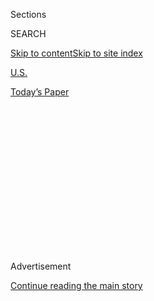 <div id="app">

<div>

<div>

<div>

<div class="NYTAppHideMasthead css-1q2w90k e1suatyy0">

<div class="section css-ui9rw0 e1suatyy2">

<div class="css-eph4ug er09x8g0">

<div class="css-6n7j50">

</div>

<span class="css-1dv1kvn">Sections</span>

<div class="css-10488qs">

<span class="css-1dv1kvn">SEARCH</span>

</div>

[Skip to content](#site-content)[Skip to site
index](#site-index)

</div>

<div id="masthead-section-label" class="css-1wr3we4 eaxe0e00">

[U.S.](https://www.nytimes3xbfgragh.onion/section/us)

</div>

<div class="css-10698na e1huz5gh0">

</div>

</div>

<div id="masthead-bar-one" class="section hasLinks css-15hmgas e1csuq9d3">

<div class="css-uqyvli e1csuq9d0">

</div>

<div class="css-1uqjmks e1csuq9d1">

</div>

<div class="css-9e9ivx">

[](https://myaccount.nytimes3xbfgragh.onion/auth/login?response_type=cookie&client_id=vi)

</div>

<div class="css-1bvtpon e1csuq9d2">

[Today’s
Paper](https://www.nytimes3xbfgragh.onion/section/todayspaper)

</div>

</div>

</div>

</div>

<div data-aria-hidden="false">

<div id="site-content" data-role="main">

<div>

<div class="css-1aor85t" style="opacity:0.000000001;z-index:-1;visibility:hidden">

<div class="css-1hqnpie">

<div class="css-epjblv">

<span class="css-17xtcya">[U.S.](/section/us)</span><span class="css-x15j1o">|</span><span class="css-fwqvlz">Supreme
Court Ruling Makes Same-Sex Marriage a Right
Nationwide</span>

</div>

<div class="css-k008qs">

<div class="css-1iwv8en">

<span class="css-18z7m18"></span>

<div>

</div>

</div>

<span class="css-1n6z4y">https://nyti.ms/1GNIDHS</span>

<div class="css-1705lsu">

<div class="css-4xjgmj">

<div class="css-4skfbu" data-role="toolbar" data-aria-label="Social Media Share buttons, Save button, and Comments Panel with current comment count" data-testid="share-tools">

  - 
  - 
  - 
  - 
    
    <div class="css-6n7j50">
    
    </div>

  - 
  - 

</div>

</div>

</div>

</div>

</div>

</div>

<div class="css-13pd83m">

</div>

<div id="top-wrapper" class="css-1sy8kpn">

<div id="top-slug" class="css-l9onyx">

Advertisement

</div>

[Continue reading the main
story](#after-top)

<div class="ad top-wrapper" style="text-align:center;height:100%;display:block;min-height:250px">

<div id="top" class="place-ad" data-position="top" data-size-key="top">

</div>

</div>

<div id="after-top">

</div>

</div>

<div id="sponsor-wrapper" class="css-1hyfx7x">

<div id="sponsor-slug" class="css-19vbshk">

Supported by

</div>

[Continue reading the main
story](#after-sponsor)

<div id="sponsor" class="ad sponsor-wrapper" style="text-align:center;height:100%;display:block">

</div>

<div id="after-sponsor">

</div>

</div>

<div class="css-1vkm6nb ehdk2mb0">

# Supreme Court Ruling Makes Same-Sex Marriage a Right Nationwide

</div>

<div class="css-11hetc6 sizeMedium">

<div class="css-c955wn" data-role="region" data-aria-label="Slideshow of Celebrations Follow Supreme Court Ruling on Same-Sex Marriage">

<div class="css-1r9a6mz">

<div class="css-jnx78g">

<div class="css-1dv1kvn">

Slide 1 of 14
<span id="SW1hZ2U6bnl0Oi8vaW1hZ2UvOWJmZTI5N2MtMjMwNC01ZWNkLTkzYzUtMTA1YzVmNDFhYjQx-0"></span>

</div>

<span class="css-g89h0y" data-aria-hidden="true"><span class="css-1gurbbl" data-amp-bind-class="[&#39;css-1gurbbl&#39;, &#39;css-1gurbbl&#39;][+undefined % 2]" data-amp-bind-text="+undefined + 1" data-testid="slideshow-inline--counter-cur">1</span><span>/</span><span data-testid="slideshow-inline--counter-total">14</span></span>

</div>

<div class="css-10gezm4">

</div>

<div class="css-r6z5ec" style="position:relative">

<div class="css-1ctlbr7">

<div class="css-14e0s5u">

<div class="css-10gyqb e1wuipb50">

</div>

<div class="css-1ms7lv3 e1wuipb50">

</div>

<div class="css-1ms7lv3 e1wuipb50">

</div>

<div class="css-1ms7lv3 e1wuipb50">

</div>

<div class="css-1ms7lv3 e1wuipb50">

</div>

<div class="css-1ms7lv3 e1wuipb50">

</div>

<div class="css-1ms7lv3 e1wuipb50">

</div>

<div class="css-1ms7lv3 e1wuipb50">

</div>

<div class="css-1ms7lv3 e1wuipb50">

</div>

<div class="css-1ms7lv3 e1wuipb50">

</div>

<div class="css-1ms7lv3 e1wuipb50">

</div>

<div class="css-1ms7lv3 e1wuipb50">

</div>

<div class="css-1ms7lv3 e1wuipb50">

</div>

<div class="css-1ms7lv3 e1wuipb50">

</div>

</div>

<div class="css-500tfg">

</div>

</div>

<div class="css-1m2gac3">

<span class="css-ti7mx e13ogyst0"></span>

Pooja Mandagere, left, and Natalie Thompson outside the Supreme Court on
Friday after it ruled in favor of same-sex
marriage.

<span class="css-cnj6d5 e1z0qqy90" itemprop="copyrightHolder"><span class="css-1ly73wi e1tej78p0">Credit...</span><span>Doug
Mills/The New York Times</span></span>

</div>

</div>

</div>

  - ![<span class="css-ti7mx e13ogyst0"></span> ¶ Pooja Mandagere, left,
    and Natalie Thompson outside the Supreme Court on Friday after it
    ruled in favor of same-sex marriage. ¶
    <span class="css-cnj6d5 e1z0qqy90" itemprop="copyrightHolder"><span class="css-1ly73wi e1tej78p0">Credit...</span><span>Doug
    Mills/The New York
    Times</span></span>](https://static01.graylady3jvrrxbe.onion/images/2015/06/26/us/20150627_marriage_ss-slide-2NMH/20150627_marriage_ss-slide-2NMH-superJumbo.jpg)

  - ![<span class="css-ti7mx e13ogyst0"></span> ¶ Alejo Jumat, left, and
    his husband, Christian Crowley, after the court’s ruling was
    announced. The couple live in Washington and had biked to the
    Supreme Court. ¶
    <span class="css-cnj6d5 e1z0qqy90" itemprop="copyrightHolder"><span class="css-1ly73wi e1tej78p0">Credit...</span><span>Doug
    Mills/The New York
    Times</span></span>](https://static01.graylady3jvrrxbe.onion/images/2015/06/26/us/20150627_marriage_ss-slide-K7EQ/20150627_marriage_ss-slide-K7EQ-superJumbo.jpg)

  - ![<span class="css-ti7mx e13ogyst0"></span> ¶ Supporters of same-sex
    marriage cheered the ruling outside the Supreme Court.  ¶
    <span class="css-cnj6d5 e1z0qqy90" itemprop="copyrightHolder"><span class="css-1ly73wi e1tej78p0">Credit...</span><span>Doug
    Mills/The New York
    Times</span></span>](https://static01.graylady3jvrrxbe.onion/images/2015/06/26/us/20150627_marriage_ss-slide-IJ1G/20150627_marriage_ss-slide-IJ1G-superJumbo.jpg)

  - ![<span class="css-ti7mx e13ogyst0"></span> ¶ Jim Obergefell, the
    lead plaintiff in the case, held a photo of his husband, John
    Arthur, who died in 2013. ¶
    <span class="css-cnj6d5 e1z0qqy90" itemprop="copyrightHolder"><span class="css-1ly73wi e1tej78p0">Credit...</span><span>Alex
    Wong/Getty Images North
    America</span></span>](https://static01.graylady3jvrrxbe.onion/images/2015/06/27/us/27SCOTUS-SS1/27SCOTUS-SS1-superJumbo.jpg)

  - ![<span class="css-ti7mx e13ogyst0"></span> ¶ Lena Williams and
    Crystal Zimmer were married Friday at the Hamilton County Courthouse
    in Cincinnati. ¶
    <span class="css-cnj6d5 e1z0qqy90" itemprop="copyrightHolder"><span class="css-1ly73wi e1tej78p0">Credit...</span><span>Ty
    Wright for The New York
    Times</span></span>](https://static01.graylady3jvrrxbe.onion/images/2015/06/27/us/27SCOTUS-SS2/27SCOTUS-SS2-superJumbo.jpg)

  - ![<span class="css-ti7mx e13ogyst0"></span> ¶ After 54 years
    together, George Harris, 82, left, and Jack Evans, 85, were married
    in Dallas on Friday. ¶
    <span class="css-cnj6d5 e1z0qqy90" itemprop="copyrightHolder"><span class="css-1ly73wi e1tej78p0">Credit...</span><span>Larry
    W. Smith/European Pressphoto
    Agency</span></span>](https://static01.graylady3jvrrxbe.onion/images/2015/06/27/us/27SCOTUS-SS3/27SCOTUS-SS3-superJumbo.jpg)

  - ![<span class="css-ti7mx e13ogyst0"></span> ¶ Julie Fey and Dottie
    Pippin of Semmes, Ala., received their marriage license Friday at
    the Mobile County Probate Court in Mobile, Ala. ¶
    <span class="css-cnj6d5 e1z0qqy90" itemprop="copyrightHolder"><span class="css-1ly73wi e1tej78p0">Credit...</span><span>Meggan
    Haller for The New York
    Times</span></span>](https://static01.graylady3jvrrxbe.onion/images/2015/06/27/us/27SCOTUS-SS4/27SCOTUS-SS4-superJumbo.jpg)

  - ![<span class="css-ti7mx e13ogyst0"></span> ¶ Kate Ellis-Henderson,
    6, at celebrations outside the Stonewall Inn in Greenwich Village. ¶
    <span class="css-cnj6d5 e1z0qqy90" itemprop="copyrightHolder"><span class="css-1ly73wi e1tej78p0">Credit...</span><span>Sam
    Hodgson for The New York
    Times</span></span>](https://static01.graylady3jvrrxbe.onion/images/2015/06/27/us/27SCOTUS-SS7/27SCOTUS-SS7-superJumbo.jpg)

  - ![<span class="css-ti7mx e13ogyst0"></span> ¶ Carlotta Gurl, left,
    kissed Tree, a longtime bartender at the Stonewall Inn, as people
    celebrated the Supreme Court’s decision outside of the bar. ¶
    <span class="css-cnj6d5 e1z0qqy90" itemprop="copyrightHolder"><span class="css-1ly73wi e1tej78p0">Credit...</span><span>Todd
    Heisler/The New York
    Times</span></span>](https://static01.graylady3jvrrxbe.onion/images/2015/06/27/us/27SCOTUS-SS6/27SCOTUS-SS6-superJumbo.jpg)

  - ![<span class="css-ti7mx e13ogyst0"></span> ¶ Stacey Allen, left,
    and Sean Allen kissed at the end of their wedding ceremony in
    Cincinnati, Ohio, on Friday. ¶
    <span class="css-cnj6d5 e1z0qqy90" itemprop="copyrightHolder"><span class="css-1ly73wi e1tej78p0">Credit...</span><span>Ty
    Wright for The New York
    Times</span></span>](https://static01.graylady3jvrrxbe.onion/images/2015/06/26/us/20150627_SCOTUS-SS-slide-B0JK/20150627_SCOTUS-SS-slide-B0JK-superJumbo.jpg)

  - ![<span class="css-ti7mx e13ogyst0"></span> ¶ John Lewis, left, and
    Stuart Gaffney celebrate outside of San Francisco’s City Hall on
    Friday. ¶
    <span class="css-cnj6d5 e1z0qqy90" itemprop="copyrightHolder"><span class="css-1ly73wi e1tej78p0">Credit...</span><span>Preston
    Gannaway for The New York
    Times</span></span>](https://static01.graylady3jvrrxbe.onion/images/2015/06/26/us/20150627_marriage_ss-slide-B7F7/20150627_marriage_ss-slide-B7F7-superJumbo.jpg)

  - ![<span class="css-ti7mx e13ogyst0"></span> ¶ Mayor Annise Parker of
    Houston, right, and her wife Kathy Hubbard attended a rally on
    Friday. ¶
    <span class="css-cnj6d5 e1z0qqy90" itemprop="copyrightHolder"><span class="css-1ly73wi e1tej78p0">Credit...</span><span>Michael
    Stravato for The New York
    Times</span></span>](https://static01.graylady3jvrrxbe.onion/images/2015/06/26/us/20150627_marriage_ss-slide-YTS8/20150627_marriage_ss-slide-YTS8-superJumbo.jpg)

  - ![<span class="css-ti7mx e13ogyst0"></span> ¶ Anthony Tielemans, 17,
    and Paul Chavez, 27, were among hundreds gathered for a rally for
    same-sex marriage in Los Angeles. ¶
    <span class="css-cnj6d5 e1z0qqy90" itemprop="copyrightHolder"><span class="css-1ly73wi e1tej78p0">Credit...</span><span>Monica
    Almeida/The New York
    Times</span></span>](https://static01.graylady3jvrrxbe.onion/images/2015/06/26/us/20150627_marriage_ss-slide-MEE3/20150627_marriage_ss-slide-MEE3-superJumbo.jpg)

  - ![<span class="css-ti7mx e13ogyst0"></span> ¶ Rainbow-colored lights
    illuminated the White House in honor of the same-sex marriage ruling
    in Washington D.C. on Friday. ¶
    <span class="css-cnj6d5 e1z0qqy90" itemprop="copyrightHolder"><span class="css-1ly73wi e1tej78p0">Credit...</span><span>Zach
    Gibson/The New York
    Times</span></span>](https://static01.graylady3jvrrxbe.onion/images/2015/06/26/us/20150627_SCOTUS-SS-slide-6K9G/20150627_SCOTUS-SS-slide-6K9G-superJumbo.jpg)

</div>

</div>

<div class="css-12442hm">

</div>

<div class="css-xt80pu e12qa4dv0">

<div class="css-18e8msd">

<div class="css-vp77d3 epjyd6m0">

<div class="css-1baulvz">

By [<span class="css-1baulvz last-byline" itemprop="name">Adam
Liptak</span>](http://www.nytimes3xbfgragh.onion/by/adam-liptak)

</div>

</div>

  - June 26,
    2015

  - 
    
    <div class="css-4xjgmj">
    
    <div class="css-d8bdto" data-role="toolbar" data-aria-label="Social Media Share buttons, Save button, and Comments Panel with current comment count" data-testid="share-tools">
    
      - 
      - 
      - 
      - 
        
        <div class="css-6n7j50">
        
        </div>
    
      - 
      - 
    
    </div>
    
    </div>

</div>

</div>

<div class="section meteredContent css-1r7ky0e" name="articleBody" itemprop="articleBody">

<div class="css-1fanzo5 StoryBodyCompanionColumn">

<div class="css-53u6y8">

WASHINGTON — In a long-sought victory for the gay rights movement, the
[Supreme
Court](http://topics.nytimes3xbfgragh.onion/top/reference/timestopics/organizations/s/supreme_court/index.html?inline=nyt-org "More articles about the U.S. Supreme Court.")
[ruled by a 5-to-4 vote on
Friday](http://www.supremecourt.gov/opinions/14pdf/14-556_3204.pdf) that
the Constitution guarantees a right to [same-sex
marriage](http://topics.nytimes3xbfgragh.onion/top/reference/timestopics/subjects/s/same_sex_marriage/index.html?inline=nyt-classifier "More articles about Same-Sex Marriage, Civil Unions, and Domestic Partnerships.").

“No longer may this liberty be denied,” Justice Anthony M. Kennedy wrote
for the majority in the historic decision. “No union is more profound
than marriage, for it embodies the highest ideals of love, fidelity,
devotion, sacrifice and family. In forming a marital union, two people
become something greater than once they were.”

Marriage is a “keystone of our social order,” Justice Kennedy said,
adding that the plaintiffs in the case were seeking “equal dignity in
the eyes of the law.”

The decision, which was the culmination of decades of litigation and
activism, [set off jubilation and tearful embraces across the
country](http://www.nytimes3xbfgragh.onion/live/supreme-court-rulings/?hp&amp;action=click&amp;pgtype=Homepage&amp;module=a-lede-package-region&amp;region=top-news&amp;WT.nav=top-news),
the first same-sex marriages in several states, and resistance — or at
least stalling — in others. It came against the backdrop of fast-moving
changes in public opinion, with polls indicating that most Americans now
approve of the unions.

</div>

</div>

<div class="css-1fanzo5 StoryBodyCompanionColumn">

<div class="css-53u6y8">

The court’s four more liberal justices joined Justice Kennedy’s majority
opinion. Each member of the court’s conservative wing filed a separate
dissent, in tones ranging from resigned dismay to bitter scorn.

In dissent, Chief Justice John G. Roberts Jr. said the Constitution had
nothing to say on the subject of same-sex marriage.

</div>

</div>

<div class="css-79elbk" data-testid="photoviewer-wrapper">

<div class="css-z3e15g" data-testid="photoviewer-wrapper-hidden">

</div>

<div class="css-1a48zt4 ehw59r15" data-testid="photoviewer-children">

![<span class="css-16f3y1r e13ogyst0" data-aria-hidden="true">Vin Testa
celebrated Friday after the Supreme Court ruled in favor of same-sex
marriage. “Love has won,” the crowd chanted as courtroom witnesses
raised their arms in
victory.</span><span class="css-cnj6d5 e1z0qqy90" itemprop="copyrightHolder"><span class="css-1ly73wi e1tej78p0">Credit...</span><span>Zach
Gibson/The New York
Times</span></span>](https://static01.graylady3jvrrxbe.onion/images/2015/06/27/us/27SCOTUSJP/27SCOTUSJP-articleLarge.jpg?quality=75&auto=webp&disable=upscale)

</div>

</div>

<div class="css-1fanzo5 StoryBodyCompanionColumn">

<div class="css-53u6y8">

“If you are among the many Americans — of whatever sexual orientation —
who favor expanding same-sex marriage, by all means celebrate today’s
decision,” Chief Justice Roberts wrote. “Celebrate the achievement of a
desired goal. Celebrate the opportunity for a new expression of
commitment to a partner. Celebrate the availability of new benefits. But
do not celebrate the Constitution. It had nothing to do with it.”

In a second dissent, Justice Antonin Scalia mocked the soaring language
of Justice Kennedy, who has become the nation’s most important judicial
champion of gay rights.

</div>

</div>

<div class="css-1fanzo5 StoryBodyCompanionColumn">

<div class="css-53u6y8">

“The opinion is couched in a style that is as pretentious as its content
is egotistic,” Justice Scalia wrote of his colleague’s work. “Of course
the opinion’s showy profundities are often profoundly incoherent.”

As Justice Kennedy finished announcing his opinion from the bench on
Friday, several lawyers seated in the bar section of the court’s gallery
wiped away tears, while others grinned and exchanged embraces.

Justice John Paul Stevens, who retired in 2010, was on hand for the
decision, and many of the justices’ clerks took seats in the chamber,
which was nearly full as the ruling was announced. The decision made
same-sex marriage a reality in the 13 states that had continued to ban
it.

Outside the Supreme Court, the police allowed hundreds of people waving
rainbow flags and holding signs to advance onto the court plaza as those
present for the decision streamed down the steps. “Love has won,” the
crowd chanted as courtroom witnesses threw up their arms in victory.

In remarks in the Rose Garden, [President Obama welcomed the
decision](http://www.nytimes3xbfgragh.onion/video/us/politics/100000003766147/obama-on-same-sex-marriage-ruling.html?hp&amp;action=click&amp;pgtype=Homepage&amp;module=a-lede-package-region&amp;region=top-news&amp;WT.nav=top-news),
saying it “affirms what millions of Americans already believe in their
hearts.”

</div>

</div>

![<span class="css-16f3y1r e13ogyst0">A Cincinnati real estate agent,
his deceased husband's aunt and their funeral director found themselves
at the center of Obergefell vs. Hodges, the biggest Supreme Court
same-sex marriage case in U.S.
history.</span><span class="css-cch8ym"><span class="css-1dv1kvn">Credit</span><span class="css-cnj6d5 e1z0qqy90" itemprop="copyrightHolder"><span class="css-1ly73wi e1tej78p0">Credit...</span><span>Doug
Mills/The New York
Times</span></span></span>](https://static01.graylady3jvrrxbe.onion/images/2015/06/29/us/27marriage-plaintiffs/27marriage-plaintiffs-videoSixteenByNine1050.jpg)

<div class="css-1fanzo5 StoryBodyCompanionColumn">

<div class="css-53u6y8">

“Today,” he said, “we can say, in no uncertain terms, that we have made
our union a little more perfect.”

</div>

</div>

<div class="css-1fanzo5 StoryBodyCompanionColumn">

<div class="css-53u6y8">

Justice Kennedy was the author of all three of the Supreme Court’s
previous gay rights landmarks. The latest decision came exactly two
years after his majority opinion in [United States v.
Windsor](https://www.law.cornell.edu/supremecourt/text/12-307), which
struck down a federal law denying benefits to married same-sex couples,
and exactly 12 years after his majority opinion in [Lawrence v.
Texas](https://www.law.cornell.edu/supct/html/02-102.ZO.html), which
struck down laws making gay sex a crime.

In all of those decisions, Justice Kennedy embraced a vision of a living
Constitution, one that evolves with societal changes.

“The nature of injustice is that we may not always see it in our own
times,” he wrote on Friday. “The generations that wrote and ratified the
Bill of Rights and the Fourteenth Amendment did not presume to know the
extent of freedom in all of its dimensions, and so they entrusted to
future generations a charter protecting the right of all persons to
enjoy liberty as we learn its meaning.”

This drew a withering response from Justice Scalia, a proponent of
reading the Constitution according to the original understanding of
those who adopted it. His dissent was joined by Justice Clarence Thomas.

“They have discovered in the Fourteenth Amendment,” Justice Scalia wrote
of the majority, “a ‘fundamental right’ overlooked by every person alive
at the time of ratification, and almost everyone else in the time
since.”

“These justices know,” Justice Scalia said, “that limiting marriage to
one man and one woman is contrary to reason; they know that an
institution as old as government itself, and accepted by every nation in
history until 15 years ago, cannot possibly be supported by anything
other than ignorance or
bigotry.”

</div>

</div>

<div class="css-79elbk" data-testid="photoviewer-wrapper">

<div class="css-z3e15g" data-testid="photoviewer-wrapper-hidden">

</div>

<div class="css-1a48zt4 ehw59r15" data-testid="photoviewer-children">

<div class="css-1xdhyk6 erfvjey0">

<span class="css-1ly73wi e1tej78p0">Image</span>

<div class="css-zjzyr8">

<div data-testid="lazyimage-container" style="height:257.77777777777777px">

</div>

</div>

</div>

<span class="css-16f3y1r e13ogyst0" data-aria-hidden="true">Supporters
of same-sex marriage gathered outside the Supreme Court on
Friday.</span><span class="css-cnj6d5 e1z0qqy90" itemprop="copyrightHolder"><span class="css-1ly73wi e1tej78p0">Credit...</span><span>Doug
Mills/The New York Times</span></span>

</div>

</div>

<div class="css-1fanzo5 StoryBodyCompanionColumn">

<div class="css-53u6y8">

Justice Kennedy rooted the ruling in a fundamental right to marriage. Of
special importance to couples, he said, is raising children.

</div>

</div>

<div class="css-1fanzo5 StoryBodyCompanionColumn">

<div class="css-53u6y8">

“Without the recognition, stability and predictability marriage offers,”
he wrote, “their children suffer the stigma of knowing their families
are somehow lesser. They also suffer the significant material costs of
being raised by unmarried parents, relegated through no fault of their
own to a more difficult and uncertain family life. The marriage laws at
issue here thus harm and humiliate the children of same-sex couples.”

Justices Ruth Bader Ginsburg, Stephen G. Breyer, Sonia Sotomayor and
Elena Kagan joined the majority opinion.

In dissent, Chief Justice Roberts said the majority opinion was “an act
of will, not legal judgment.”

“The court invalidates the marriage laws of more than half the states
and orders the transformation of a social institution that has formed
the basis of human society for millennia, for the Kalahari Bushmen and
the Han Chinese, the Carthaginians and the Aztecs,” he wrote. “Just who
do we think we are?”

The majority and dissenting opinions took differing views about whether
the decision would harm religious liberty. Justice Kennedy said the
First Amendment “ensures that religious organizations and persons are
given proper protection as they seek to teach the principles that are so
fulfilling and so central to their lives and faiths.” He said both sides
should engage in “an open and searching debate.”

Chief Justice Roberts responded that “people of faith can take no
comfort in the treatment they receive from the majority
today.”

</div>

</div>

<div style="max-width:100%;margin:0 auto">

<div class="css-17dprlf" data-id="100000003765957" data-slug="major-supreme-court-cases-obergefell" style="max-width:600px">

</div>

</div>

<div class="css-1fanzo5 StoryBodyCompanionColumn">

<div class="css-53u6y8">

Justice Samuel A. Alito Jr., in his dissent, saw a broader threat from
the majority opinion. “It will be used to vilify Americans who are
unwilling to assent to the new orthodoxy,” Justice Alito wrote. “In the
course of its opinion, the majority compares traditional marriage laws
to laws that denied equal treatment for African-Americans and women. The
implications of this analogy will be exploited by those who are
determined to stamp out every vestige of dissent.”

Gay rights advocates had constructed a careful litigation and public
relations strategy to build momentum and bring the issue to the Supreme
Court when it appeared ready to rule in their favor. As in earlier civil
rights cases, the court had responded cautiously and methodically,
laying judicial groundwork for a transformative decision.

It waited for scores of lower courts to strike down bans on same-sex
marriages before addressing the issue, and Justice Kennedy took the
unusual step of listing those decisions in an appendix to his opinion.

Chief Justice Roberts said that only 11 states and the District of
Columbia had embraced the right to same-sex marriage democratically, at
voting booths and in legislatures. The rest of the 37 states that allow
such unions did so because of court rulings. Gay rights advocates, the
chief justice wrote, would have been better off with a victory achieved
through the political process, particularly “when the winds of change
were freshening at their backs.”

In his own dissent, Justice Scalia took a similar view, saying that the
majority’s assertiveness represented a “threat to American democracy.”

But Justice Kennedy rejected that idea. “It is of no moment whether
advocates of same-sex marriage now enjoy or lack momentum in the
democratic process,” he wrote. “The issue before the court here is the
legal question whether the Constitution protects the right of same-sex
couples to marry.”

Later in the opinion, Justice Kennedy answered the question. “The
Constitution,” he wrote, “grants them that right.”

</div>

</div>

</div>

<div>

</div>

<div>

</div>

<div>

</div>

<div>

<div id="bottom-wrapper" class="css-1ede5it">

<div id="bottom-slug" class="css-l9onyx">

Advertisement

</div>

[Continue reading the main
story](#after-bottom)

<div id="bottom" class="ad bottom-wrapper" style="text-align:center;height:100%;display:block;min-height:90px">

</div>

<div id="after-bottom">

</div>

</div>

</div>

</div>

</div>

## Site Index

<div>

</div>

## Site Information Navigation

  - [© <span>2020</span> <span>The New York Times
    Company</span>](https://help.nytimes3xbfgragh.onion/hc/en-us/articles/115014792127-Copyright-notice)

<!-- end list -->

  - [NYTCo](https://www.nytco.com/)
  - [Contact
    Us](https://help.nytimes3xbfgragh.onion/hc/en-us/articles/115015385887-Contact-Us)
  - [Work with us](https://www.nytco.com/careers/)
  - [Advertise](https://nytmediakit.com/)
  - [T Brand Studio](http://www.tbrandstudio.com/)
  - [Your Ad
    Choices](https://www.nytimes3xbfgragh.onion/privacy/cookie-policy#how-do-i-manage-trackers)
  - [Privacy](https://www.nytimes3xbfgragh.onion/privacy)
  - [Terms of
    Service](https://help.nytimes3xbfgragh.onion/hc/en-us/articles/115014893428-Terms-of-service)
  - [Terms of
    Sale](https://help.nytimes3xbfgragh.onion/hc/en-us/articles/115014893968-Terms-of-sale)
  - [Site
    Map](https://spiderbites.nytimes3xbfgragh.onion)
  - [Help](https://help.nytimes3xbfgragh.onion/hc/en-us)
  - [Subscriptions](https://www.nytimes3xbfgragh.onion/subscription?campaignId=37WXW)

</div>

</div>

</div>

</div>
